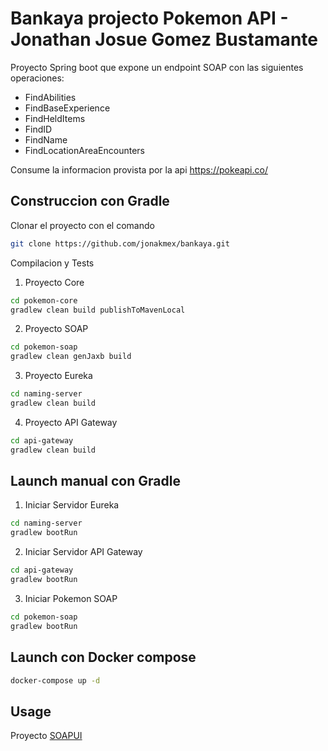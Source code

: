 # Bankaya projecto Pokemon API - Jonathan Josue Gomez Bustamante

Proyecto Spring boot que expone un endpoint SOAP con las siguientes operaciones:
* FindAbilities
* FindBaseExperience
* FindHeldItems
* FindID
* FindName
* FindLocationAreaEncounters

Consume la informacion provista por la api https://pokeapi.co/

## Construccion con Gradle

Clonar el proyecto con el comando

```bash
git clone https://github.com/jonakmex/bankaya.git
```

Compilacion y Tests
1. Proyecto Core

```bash
cd pokemon-core
gradlew clean build publishToMavenLocal
```

2. Proyecto SOAP

```bash
cd pokemon-soap
gradlew clean genJaxb build 
```

3. Proyecto Eureka

```bash
cd naming-server
gradlew clean build
```
4. Proyecto API Gateway

```bash
cd api-gateway
gradlew clean build
```

## Launch manual con Gradle
1. Iniciar Servidor Eureka
```bash
cd naming-server
gradlew bootRun
```

2. Iniciar Servidor API Gateway
```bash
cd api-gateway
gradlew bootRun
```

3. Iniciar Pokemon SOAP
```bash
cd pokemon-soap
gradlew bootRun
```
## Launch con Docker compose
```bash
docker-compose up -d
```


## Usage
Proyecto [SOAPUI](https://github.com/jonakmex/bankaya/blob/main/pokemon-soapui-project.xml)
